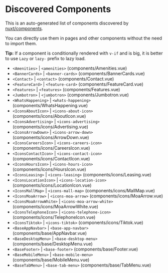 # Discovered Components

This is an auto-generated list of components discovered by [nuxt/components](https://github.com/nuxt/components).

You can directly use them in pages and other components without the need to import them.

**Tip:** If a component is conditionally rendered with `v-if` and is big, it is better to use `Lazy` or `lazy-` prefix to lazy load.

- `<Amenities>` | `<amenities>` (components/Amenities.vue)
- `<BannerCards>` | `<banner-cards>` (components/BannerCards.vue)
- `<Contact>` | `<contact>` (components/Contact.vue)
- `<FeatureCard>` | `<feature-card>` (components/FeatureCard.vue)
- `<Features>` | `<features>` (components/Features.vue)
- `<Jumbotron>` | `<jumbotron>` (components/Jumbotron.vue)
- `<WhatsHappening>` | `<whats-happening>` (components/WhatsHappening.vue)
- `<IconsAboutIcon>` | `<icons-about-icon>` (components/icons/AboutIcon.vue)
- `<IconsAdvertising>` | `<icons-advertising>` (components/icons/Advertising.vue)
- `<IconsArrowDown>` | `<icons-arrow-down>` (components/icons/ArrowDown.vue)
- `<IconsCareersIcon>` | `<icons-careers-icon>` (components/icons/CareersIcon.vue)
- `<IconsContactIcon>` | `<icons-contact-icon>` (components/icons/ContactIcon.vue)
- `<IconsHoursIcon>` | `<icons-hours-icon>` (components/icons/HoursIcon.vue)
- `<IconsLeasing>` | `<icons-leasing>` (components/icons/Leasing.vue)
- `<IconsLocationIcon>` | `<icons-location-icon>` (components/icons/LocationIcon.vue)
- `<IconsMallMap>` | `<icons-mall-map>` (components/icons/MallMap.vue)
- `<IconsMoaArrow>` | `<icons-moa-arrow>` (components/icons/MoaArrow.vue)
- `<IconsMoaArrowWhite>` | `<icons-moa-arrow-white>` (components/icons/MoaArrowWhite.vue)
- `<IconsTelephoneIcon>` | `<icons-telephone-icon>` (components/icons/TelephoneIcon.vue)
- `<IconsTiktok>` | `<icons-tiktok>` (components/icons/Tiktok.vue)
- `<BaseAppNavbar>` | `<base-app-navbar>` (components/base/AppNavbar.vue)
- `<BaseDesktopMenu>` | `<base-desktop-menu>` (components/base/DesktopMenu.vue)
- `<BaseFooter>` | `<base-footer>` (components/base/Footer.vue)
- `<BaseMobileMenu>` | `<base-mobile-menu>` (components/base/MobileMenu.vue)
- `<BaseTabMenu>` | `<base-tab-menu>` (components/base/TabMenu.vue)

